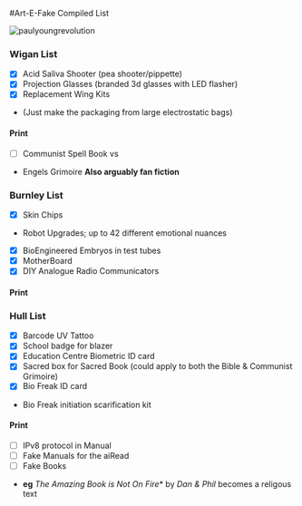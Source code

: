 #Art-E-Fake Compiled List 

![paulyoungrevolution](https://cloud.githubusercontent.com/assets/128456/10983891/6e7781c0-840d-11e5-8ec5-7d0861c52ed3.png)

### Wigan List

 - [x] Acid Saliva Shooter (pea shooter/pippette)
 - [x] Projection Glasses (branded 3d glasses with LED flasher)
 - [x] Replacement Wing Kits
  * (Just make the packaging from large electrostatic bags)

#### Print

 - [ ] Communist Spell Book vs
  * Engels Grimoire **Also arguably fan fiction**

### Burnley List

 - [x] Skin Chips 
  * Robot Upgrades; up to 42 different emotional nuances
 - [x] BioEngineered Embryos in test tubes
 - [x] MotherBoard 
 - [x] DIY Analogue Radio Communicators 

#### Print

### Hull List

 - [x] Barcode UV Tattoo
 - [x] School badge for blazer
 - [x] Education Centre Biometric ID card
 - [x] Sacred box for Sacred Book (could apply to both the Bible & Communist Grimoire)
 - [x] Bio Freak ID card 
  * Bio Freak initiation scarification kit

 
#### Print

 - [ ] IPv8 protocol in Manual
 - [ ]  Fake Manuals for the aiRead
 - [ ] Fake Books 
  * **eg** *The Amazing Book is Not On Fire** by *Dan & Phil* becomes a religous text

